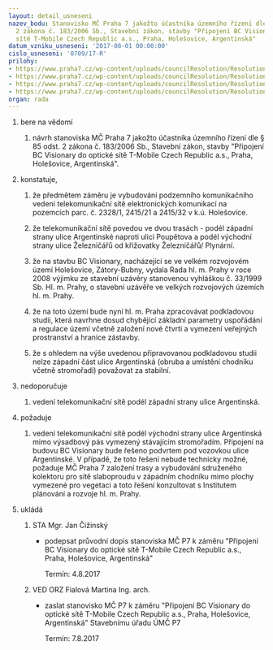 ```yaml
---
layout: detail_usneseni
nazev_bodu: Stanovisko MČ Praha 7 jakožto účastníka územního řízení dle § 85 odst.
  2 zákona č. 183/2006 Sb., Stavební zákon, stavby "Připojení BC Visionary do optické
  sítě T-Mobile Czech Republic a.s., Praha, Holešovice, Argentinská"
datum_vzniku_usneseni: '2017-08-01 00:00:00'
cislo_usneseni: '0709/17-R'
prilohy:
- https://www.praha7.cz/wp-content/uploads/councilResolution/Resolutions/29372/export/c1duvodovazprava_VisionaryTmobile~231395.docx
- https://www.praha7.cz/wp-content/uploads/councilResolution/Resolutions/29372/export/c2navrhpruvodnihodopisu_VisionaryTMobile~231394.doc
- https://www.praha7.cz/wp-content/uploads/councilResolution/Resolutions/29372/export/c3oznameniozahajeniVisionaryTmobile~231393.pdf
- https://www.praha7.cz/wp-content/uploads/councilResolution/Resolutions/29372/export/export~295549.pdf
organ: rada
---
```

<ol id="urzList" class="urzList_view"><li class="urzClass1" id=""><span name="1">bere na vědomí</span><ol class="urzOlClass"><li class="urzClass2" id="" style="text-align: left;"><span><p>návrh stanoviska MČ Praha 7 jakožto účastníka územního řízení dle § 85 odst. 2 zákona č. 183/2006 Sb., Stavební zákon, stavby "Připojení BC Visionary do optické sítě T-Mobile Czech Republic a.s., Praha, Holešovice, Argentinská".</p></span></li></ol></li><li class="urzClass1" id=""><span name="50">konstatuje,</span><ol class="urzOlClass" id=""><li class="urzClass2" id="" style="text-align: left;"><span><p>že předmětem záměru je vybudování podzemního komunikačního vedení telekomunikační sítě elektronických komunikací na pozemcích parc. č. 2328/1, 2415/21 a 2415/32 v k.ú. Holešovice.</p></span></li><li class="urzClass2" id="" style="text-align: left;"><span><p>že telekomunikační sítě povedou ve dvou trasách -&nbsp;podél západní strany ulice Argentinské naproti ulici Poupětova a podél východní strany ulice Železničářů od křižovatky Železničářů/ Plynární.</p></span></li><li class="urzClass2" id="" style="text-align: left;"><span><p>že na stavbu BC Visionary, nacházející se ve velkém rozvojovém území Holešovice, Zátory-Bubny, vydala Rada hl. m. Prahy v roce 2008 výjimku ze stavební uzávěry stanovenou&nbsp;vyhláškou č. 33/1999 Sb. Hl. m. Prahy, o stavební uzávěře ve velkých rozvojových územích hl. m. Prahy.</p></span></li><li class="urzClass2" id="" style="text-align: left;"><span><p>že na toto území bude nyní hl. m. Praha zpracovávat podkladovou studii, která navrhne dosud chybějící základní parametry uspořádání a regulace území včetně založení nové čtvrti a vymezení veřejných prostranství a hranice zástavby.</p></span></li><li class="urzClass2" id="" style="text-align: left;"><span><p>že s ohledem na výše uvedenou připravovanou podkladovou studii nelze západní část ulice Argentinská (obruba a umístění chodníku včetně stromořadí) považovat za stabilní.</p></span></li></ol></li><li class="urzClass1" id=""><span name="9">nedoporučuje</span><ol class="urzOlClass"><li class="urzClass2" id="" style="text-align: left;"><span><p>vedení telekomunikační sítě podél západní strany ulice Argentinská.</p></span></li></ol></li><li class="urzClass1" id=""><span name="62">požaduje</span><ol class="urzOlClass" id=""><li class="urzClass2" id="" style="text-align: left;"><span><p>vedení telekomunikační sítě podél východní strany ulice Argentinská mimo výsadbový pás vymezený stávajícím stromořadím. Připojení na budovu BC Visionary bude řešeno podvrtem pod vozovkou ulice Argentinské. V případě, že toto řešení nebude technicky možné, požaduje MČ Praha 7 založení trasy a vybudování sdruženého kolektoru pro sítě slaboproudu v západním chodníku mimo&nbsp;plochy vymezené pro vegetaci a toto řešení konzultovat s Institutem plánování a rozvoje hl. m. Prahy.</p></span></li></ol></li><li class="urzClass1" id="urzUkoly"><span name="1">ukládá</span><ol class="urzOlClass"><li class="urzClass2"><span><p>STA Mgr. Jan Čižinský</p></span><ul class="urzUlClass"><li class="urzClass3"><span><p>podepsat průvodní dopis stanoviska MČ P7 k záměru "Připojení BC Visionary do optické sítě T-Mobile Czech Republic a.s., Praha, Holešovice, Argentinská"</p></span><span class="urzUkolTermin">  Termín:&nbsp;4.8.2017</span></li></ul></li><li class="urzClass2"><span><p>VED ORZ Fialová Martina Ing. arch.</p></span><ul class="urzUlClass"><li class="urzClass3"><span><p>zaslat stanovisko MČ P7 k záměru "Připojení BC Visionary do optické sítě T-Mobile Czech Republic a.s., Praha, Holešovice, Argentinská" Stavebnímu úřadu ÚMČ P7</p></span><span class="urzUkolTermin">  Termín:&nbsp;7.8.2017</span></li></ul></li></ol></li></ol>